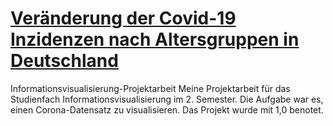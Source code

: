 # [Veränderung der Covid-19 Inzidenzen nach Altersgruppen in Deutschland](https://github.com/Sammy159/Informationsvisualisierung-Projektarbeit/)
Informationsvisualisierung-Projektarbeit
Meine Projektarbeit für das Studienfach Informationsvisualisierung im 2. Semester. 
Die Aufgabe war es, einen Corona-Datensatz zu visualisieren. Das Projekt wurde mit 1,0 benotet.
